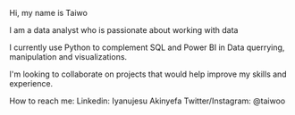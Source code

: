 Hi, my name is Taiwo

I am a data analyst who is passionate about working with data 

I currently use Python to complement SQL and  Power BI in Data querrying, manipulation and visualizations.

I'm looking to collaborate on projects that would help improve my skills and experience.

How to reach me: 
Linkedin: Iyanujesu Akinyefa
Twitter/Instagram: @taiwoo


